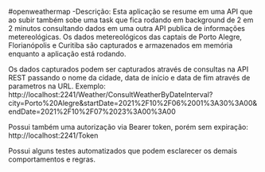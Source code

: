 #openweathermap
-Descrição:
Esta aplicação se resume em uma API que ao subir também sobe uma task que fica rodando em background de 2 em 2 minutos consultando dados em uma outra API publica de informações metereológicas.
Os dados metereológicos das captais de Porto Alegre, Florianópolis e Curitiba são capturados e armazenados em memória enquanto a aplicação está rodando.

Os dados capturados podem ser capturados através de consultas na API REST passando o nome da cidade, data de início e data de fim através de parametros na URL.
Exemplo:
http://localhost:2241/Weather/ConsultWeatherByDateInterval?city=Porto%20Alegre&startDate=2021%2F10%2F06%2001%3A30%3A00&endDate=2021%2F10%2F07%2023%3A00%3A00

Possui também uma autorização via Bearer token, porém sem expiração:
http://localhost:2241/Token

Possui alguns testes automatizados que podem esclarecer os demais comportamentos e regras.